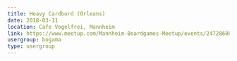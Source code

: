 ```yaml
---
title: Heavy Cardbord (Orleans)
date: 2018-03-11
location: Cafe Vogelfrei, Mannheim
link: https://www.meetup.com/Mannheim-Boardgames-Meetup/events/247286880/
usergroup: bogama
type: usergroup
---
```

